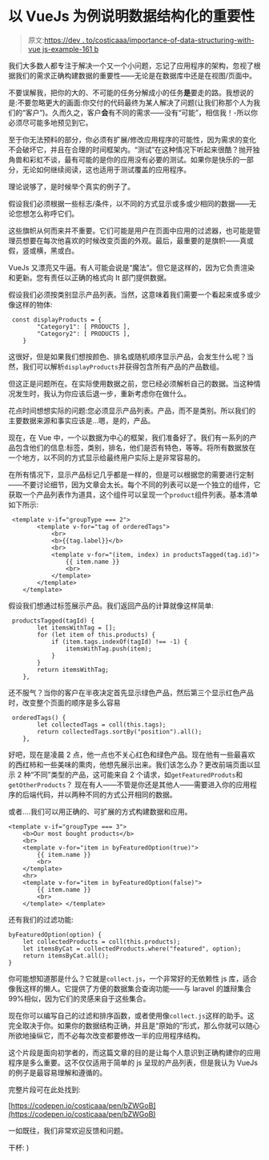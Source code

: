 # 以 VueJs 为例说明数据结构化的重要性

> 原文:[https://dev . to/costicaaa/importance-of-data-structuring-with-vue js-example-161 b](https://dev.to/costicaaa/importance-of-data-structuring-with-vuejs-example--161b)

我们大多数人都专注于解决一个又一个小问题，忘记了应用程序的架构，忽视了根据我们的需求正确构建数据的重要性——无论是在数据库中还是在视图/页面中。

不要误解我，把你的大的、不可能的任务分解成小的任务**是**要走的路。我想说的是:不要忽略更大的画面:你交付的代码最终为某人解决了问题(让我们称那个人为我们的“客户”)。久而久之，客户**会**有不同的需求——没有“可能”，相信我！-所以你必须尽可能多地预见到它。

至于你无法预料的部分，你必须有扩展/修改应用程序的可能性，因为需求的变化不会破坏它，并且在合理的时间框架内。“测试”在这种情况下听起来很酷？抛开独角兽和彩虹不谈，最有可能的是你的应用没有必要的测试。如果你是快乐的一部分，无论如何继续阅读，这也适用于测试覆盖的应用程序。

理论说够了，是时候举个真实的例子了。

假设我们必须根据一些标志/条件，以不同的方式显示或多或少相同的数据——无论您想怎么称呼它们。

这些旗帜从何而来并不重要。它们可能是用户在页面中应用的过滤器，也可能是管理员想要在每次他喜欢的时候改变页面的外观。最后，最重要的是旗帜——真或假，竖或横，黑或白。

VueJs 又漂亮又牛逼。有人可能会说是“魔法”。但它是这样的，因为它负责渲染和更新。您有责任以正确的格式向 It 部门提供数据。

假设我们必须按类别显示产品列表。当然，这意味着我们需要一个看起来或多或少像这样的物体:

```
 const displayProducts = {
        "Category1": [ PRODUCTS ],
        "Category2": [ PRODUCTS ],
    } 
```

这很好，但是如果我们想按颜色、排名或随机顺序显示产品，会发生什么呢？当然，我们可以解析`displayProducts`并获得包含所有产品的产品数组。

但这正是问题所在。在实际使用数据之前，您已经必须解析自己的数据。当这种情况发生时，我认为你应该后退一步，重新考虑你在做什么。

花点时间想想实际的问题:您必须显示产品列表。产品，而不是类别。所以我们的主要数据来源和事实应该是...嗯，是的，产品。

现在，在 Vue 中，一个以数据为中心的框架，我们准备好了。我们有一系列的产品包含他们的信息:标签，类别，排名，他们是否有特色，等等。将所有数据放在一个地方，以不同的方式显示给最终用户实际上是非常容易的。

在所有情况下，显示产品标记几乎都是一样的，但是可以根据您的需要进行定制——不要讨论细节，因为文章会太长。每个不同的列表可以是一个独立的组件，它获取一个产品列表作为道具，这个组件可以呈现一个`product`组件列表。基本清单如下所示:

```
 <template v-if="groupType === 2">
        <template v-for="tag of orderedTags">
            <br>
            <b>{{tag.label}}</b>
            <br>
            <template v-for="(item, index) in productsTagged(tag.id)">
                {{ item.name }}
                <br>
            </template>
        </template>
    </template> 
```

假设我们想通过标签展示产品。我们返回产品的计算就像这样简单:

```
 productsTagged(tagId) {
        let itemsWithTag = [];
        for (let item of this.products) {
            if (item.tags.indexOf(tagId) !== -1) {
                itemsWithTag.push(item);
            }
        }
        return itemsWithTag;
    }, 
```

还不服气？当你的客户在半夜决定首先显示绿色产品，然后第三个显示红色产品时，改变整个页面的顺序是多么容易

```
 orderedTags() {
        let collectedTags = coll(this.tags);
        return collectedTags.sortBy("position").all();
    }, 
```

好吧，现在是凌晨 2 点，他一点也不关心红色和绿色产品。现在他有一些最喜欢的西红柿和一些美味的熏肉，他想先展示出来。我们该怎么办？更改前端页面以显示 2 种“不同”类型的产品，这可能来自 2 个请求，如`getFeaturedProduts`和`getOtherProducts`？
现在有人——不管是你还是其他人——需要进入你的应用程序的后端代码，并以两种不同的方式公开相同的数据。

或者....我们可以用正确的、可扩展的方式构建数据和应用。

```
<template v-if="groupType === 3">
    <b>Our most bought products</b>
    <br>
    <template v-for="item in byFeaturedOption(true)">
        {{ item.name }}
        <br>
    </template>
    <hr>
    <template v-for="item in byFeaturedOption(false)">
        {{ item.name }}
        <br>
    </template> </template> 
```

还有我们的过滤功能:

```
byFeaturedOption(option) {
    let collectedProducts = coll(this.products);
    let itemsByCat = collectedProducts.where("featured", option);
    return itemsByCat.all();
} 
```

你可能想知道那是什么？它就是`collect.js`，一个非常好的无依赖性 js 库，适合像我这样的懒人。它提供了方便的数据集合查询功能——与 laravel 的雄辩集合 99%相似，因为它们的灵感来自于这些集合。

现在你可以编写自己的过滤和排序函数，或者使用像`collect.js`这样的助手。这完全取决于你。如果你的数据结构正确，并且是“原始的”形式，那么你就可以随心所欲地操纵它，而不必每次改变都要修改一半的应用程序结构。

这个片段是面向初学者的，而这篇文章的目的是让每个人意识到正确构建你的应用程序是多么重要。这不仅仅适用于简单的 js 呈现的产品列表，但是我认为 VueJs 的例子是最容易理解和遵循的。

完整片段可在此处找到:

[https://codepen.io/costicaaa/pen/bZWGoB](https://codepen.io/costicaaa/pen/bZWGoB)

一如既往，我们非常欢迎反馈和问题。

干杯: )